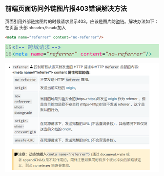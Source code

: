 ## 前端页面访问外链图片报403错误解决方法

​	页面引用外部链接图片的时候请求显示403，应该是图片防盗链。解决办法如下：
在页面 头部 `<head></head>`加入

```html
<meta name="referrer" content="no-referrer"/>
```

![](../images/14.png)

![](../images/15.png)
